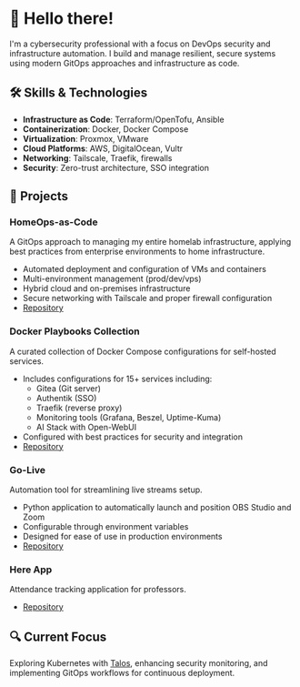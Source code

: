# 👋 Hello there!

I'm a cybersecurity professional with a focus on DevOps security and infrastructure automation. I build and manage resilient, secure systems using modern GitOps approaches and infrastructure as code.

## 🛠️ Skills & Technologies

- **Infrastructure as Code**: Terraform/OpenTofu, Ansible
- **Containerization**: Docker, Docker Compose
- **Virtualization**: Proxmox, VMware
- **Cloud Platforms**: AWS, DigitalOcean, Vultr
- **Networking**: Tailscale, Traefik, firewalls
- **Security**: Zero-trust architecture, SSO integration

## 🚀 Projects

### HomeOps-as-Code
A GitOps approach to managing my entire homelab infrastructure, applying best practices from enterprise environments to home infrastructure.

- Automated deployment and configuration of VMs and containers
- Multi-environment management (prod/dev/vps)
- Hybrid cloud and on-premises infrastructure
- Secure networking with Tailscale and proper firewall configuration
- [Repository](https://github.com/Po3Tato/HomeOps-as-Code)

### Docker Playbooks Collection
A curated collection of Docker Compose configurations for self-hosted services.

- Includes configurations for 15+ services including:
  - Gitea (Git server)
  - Authentik (SSO)
  - Traefik (reverse proxy)
  - Monitoring tools (Grafana, Beszel, Uptime-Kuma)
  - AI Stack with Open-WebUI
- Configured with best practices for security and integration
- [Repository](https://github.com/Po3Tato/docker-playbooks)

### Go-Live
Automation tool for streamlining live streams setup.

- Python application to automatically launch and position OBS Studio and Zoom
- Configurable through environment variables
- Designed for ease of use in production environments
- [Repository](https://github.com/Po3Tato/Go-Live)

### Here App
Attendance tracking application for professors.

- [Repository](https://github.com/Po3Tato/Here-App)

## 🔍 Current Focus
Exploring Kubernetes with [Talos](https://www.talos.dev/), enhancing security monitoring, and implementing GitOps workflows for continuous deployment.
